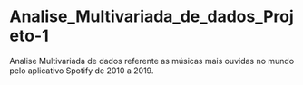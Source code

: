 # Analise_Multivariada_de_dados_Projeto-1
Analise Multivariada de dados referente as músicas mais ouvidas no mundo pelo aplicativo Spotify de 2010 a 2019.
